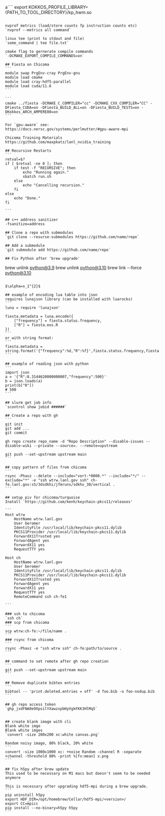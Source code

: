 a````
export KOKKOS_PROFILE_LIBRARY={PATH_TO_TOOL_DIRECTORY}/kp_hwm.so
````

nvprof metrics (load/store counts fp instruction counts etc)
`nvprof --metrics all command`

linux tee (print to stdout and file)
`some_command | tee file.txt`

cmake flag to gernerate compile commands
`-DCMAKE_EXPORT_COMPILE_COMMANDS=on`

## Fiesta on Chicoma
```
module swap PrgEnv-cray PrgEnv-gnu
module load cmake
module load cray-hdf5-parallel
module load cuda/11.6
```

```
cmake ../fiesta -DCMAKE_C_COMPILER="cc" -DCMAKE_CXX_COMPILER="CC" -DFiesta_CUDA=on -DFiesta_BUILD_ALL=on -DFiesta_BUILD_TESTS=on -DKokkos_ARCH_AMPERE80=on
```

For `gpu-aware` see:
https://docs.nersc.gov/systems/perlmutter/#gpu-aware-mpi

Chicoma Training Materials
https://github.com/maxpkatz/lanl_nvidia_training

## Recursive Restarts
```
retval=$?
if [ $retval -ne 0 ]; then
    if test -f "RECURSIVE"; then
        echo "Running again."
        sbatch run.sh
    else
        echo "Cancelling recursion."
    fi
else
    echo "Done."
fi

```

## c++ address sanitizer
-fsanitize=address

## Clone a repo with submodules
`git clone --resurse-submodules https://github.com/name/repo`

## Add a submodule
`git submodule add https://github.com/name/repo`

## Fix Python after 'brew upgrade'
````
brew unlink python@3.9
brew unlink python@3.10
brew link --force python@3.10
````

$\alpha=x_1^{2}$

## example of encoding lua table into json
requires lunajson library (can be installed with luarocks)
```
luna = require 'lunajson'

fiesta.metadata = luna.encode({
    ["frequency"] = fiesta.status.frequency,
    ["R"] = fiesta.eos.R
})
```
or with string format:
```
fiesta.metadata = string.format('{"frequency":%d,"R":%f}',fiesta.status.frequency,fiesta.eos.R)
```

## example of reading json with python
```
import json
a = '{"R":8.3144620000000007,"frequency":500}'
b = json.loads(a)
print(b["R"])
# 500
```

## slurm get job info
`scontrol show jobid ######`

## Create a repo with gh
```
git init
git add ...
git commit

gh repo create repo_name -d "Repo Description" --disable-issues --disable-wiki --private --source=. --remote=upstream

git push --set-upstream upstream main
```

## copy pattern of files from chicoma
```
rsync -Phavz --delete --include="vert-*0000.*" --include="*/" --exclude="*" -e "ssh wtrw.lanl.gov ssh" ch-fe.lanl.gov:s5/3dsdkhi/jfmruns/sdkhv_30/vertical .
```

## setup piv for chicoma/turquoise
Inatall `https://github.com/kenh/keychain-pkcs11/releases'

```
Host wtrw
    HostName wtrw.lanl.gov
    User beromer
    IdentityFile /usr/local/lib/keychain-pkcs11.dylib
    PKCS11Provider /usr/local/lib/keychain-pkcs11.dylib
    ForwardX11Trusted yes
    ForwardAgent yes
    ForwardX11 yes
    RequestTTY yes

Host ch
    HostName wtrw.lanl.gov
    User beromer
    IdentityFile /usr/local/lib/keychain-pkcs11.dylib
    PKCS11Provider /usr/local/lib/keychain-pkcs11.dylib
    ForwardX11Trusted yes
    ForwardAgent yes
    ForwardX11 yes
    RequestTTY yes
    RemoteCommand ssh ch-fe1

```

### ssh to chicoma
`ssh ch`
### scp from chicoma
```
scp wtrw:ch-fe:~/file/name .
```
### rsync from chicoma
```
rsync -Phavz -e "ssh wtrw ssh" ch-fe:path/to/source .
```

## command to set remote after gh repo creation
```
git push --set-upstream upstream main
```

## Remove duplicate bibtex entries
```
bibtool -- 'print.deleted.entries = off' -d foo.bib -o foo-nodup.bib
```

## gh repo access token
`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`


## create blank image with cli
Blank white imge
Blank white imges
`convert -size 200x200 xc:white canvas.png`

Random noisy image, 80% black, 20% white
```
convert -size 1000x1000 xc: +noise Random -channel R -separate +channel -threshold 80% -print %[fx:mean] x.png
```

## fix h5py after brew update
This used to be necessary on M1 macs but doesn't seem to be needed anymore

This is necessary after upgrading hdf5-mpi during a brew upgrade.
```
pip uninstall h5py
export HDF_DIR=/opt/homebrew/Cellar/hdf5-mpi/<version>/
export CC=mpicc
pip install --no-binary=h5py h5py
```

